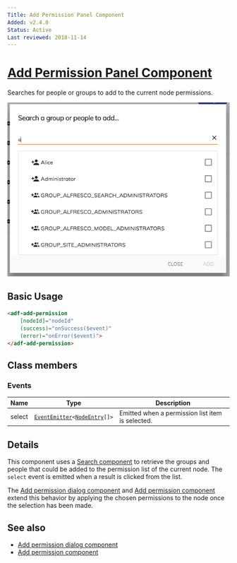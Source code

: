 ```yaml
---
Title: Add Permission Panel Component
Added: v2.4.0
Status: Active
Last reviewed: 2018-11-14
---
```


# [Add Permission Panel Component](../../../lib/content-services/src/lib/permission-manager/components/add-permission/add-permission-panel.component.ts "Defined in add-permission-panel.component.ts")

Searches for people or groups to add to the current node permissions.

![Add Permission Component](../../docassets/images/add-permission-component.png)

## Basic Usage

```html
<adf-add-permission
    [nodeId]="nodeId"
    (success)="onSuccess($event)"
    (error)="onError($event)">
</adf-add-permission>
```

## Class members

### Events

| Name | Type | Description |
| ---- | ---- | ----------- |
| select | [`EventEmitter`](https://angular.io/api/core/EventEmitter)`<`[`NodeEntry`](https://github.com/Alfresco/alfresco-js-api/blob/master/src/alfresco-core-rest-api/docs/NodeEntry.md)`[]>` | Emitted when a permission list item is selected. |

## Details

This component uses a [Search component](search.component.md) to retrieve the
groups and people that could be added to the permission list of the current node.
The `select` event is emitted when a result is clicked from the list.

The [Add permission dialog component](add-permission-dialog.component.md)
and [Add permission component](add-permission.component.md) extend this behavior by applying the chosen
permissions to the node once the selection has been made.

## See also

-   [Add permission dialog component](add-permission-dialog.component.md)
-   [Add permission component](add-permission.component.md)
